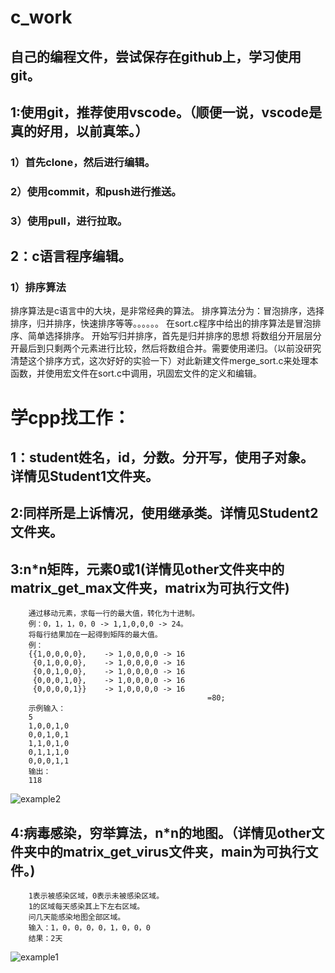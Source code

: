 # c_work
## 自己的编程文件，尝试保存在github上，学习使用git。

## 1:使用git，推荐使用vscode。（顺便一说，vscode是真的好用，以前真笨。）
###     1）首先clone，然后进行编辑。

###     2）使用commit，和push进行推送。

###     3）使用pull，进行拉取。

## 2：c语言程序编辑。
###     1）排序算法
排序算法是c语言中的大块，是非常经典的算法。
排序算法分为：冒泡排序，选择排序，归并排序，快速排序等等。。。。。。
在sort.c程序中给出的排序算法是冒泡排序、简单选择排序。
开始写归并排序，首先是归并排序的思想
        将数组分开层层分开最后到只剩两个元素进行比较，然后将数组合并。需要使用递归。（以前没研究清楚这个排序方式，这次好好的实验一下）对此新建文件merge_sort.c来处理本函数，并使用宏文件在sort.c中调用，巩固宏文件的定义和编辑。
        


# 学cpp找工作：
##      1：student姓名，id，分数。分开写，使用子对象。详情见Student1文件夹。

##      2:同样所是上诉情况，使用继承类。详情见Student2文件夹。

##      3:n*n矩阵，元素0或1(详情见other文件夹中的matrix_get_max文件夹，matrix为可执行文件)
        通过移动元素，求每一行的最大值，转化为十进制。
        例：0，1，1，0，0 -> 1,1,0,0,0 -> 24。
        将每行结果加在一起得到矩阵的最大值。
        例：
        {{1,0,0,0,0},    -> 1,0,0,0,0 -> 16
         {0,1,0,0,0},    -> 1,0,0,0,0 -> 16
         {0,0,1,0,0},    -> 1,0,0,0,0 -> 16
         {0,0,0,1,0},    -> 1,0,0,0,0 -> 16
         {0,0,0,0,1}}    -> 1,0,0,0,0 -> 16
                                                =80;
        示例输入：
        5
        1,0,0,1,0
        0,0,1,0,1
        1,1,0,1,0
        0,1,1,1,0
        0,0,0,1,1
        输出：
        118
![example2](https://user-images.githubusercontent.com/51808365/157044818-4d0b3595-805b-4fc7-9a2f-125c03bdd57c.png)


##      4:病毒感染，穷举算法，n*n的地图。（详情见other文件夹中的matrix_get_virus文件夹，main为可执行文件。)
        1表示被感染区域，0表示未被感染区域。
        1的区域每天感染其上下左右区域。
        问几天能感染地图全部区域。
        输入：1，0，0，0，0，1，0，0，0
        结果：2天
![example1](https://user-images.githubusercontent.com/51808365/157042843-66b28d83-5e8c-4631-81b4-db00dd967eae.png)
